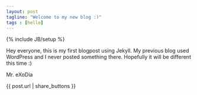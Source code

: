 ```yaml
---
layout: post
tagline: "Welcome to my new blog :)"
tags : [hello]
---
```

{% include JB/setup %}

Hey everyone, this is my first blogpost using Jekyll. My previous blog used WordPress and I never posted something there. Hopefully it will be different this time :)

Mr. eXoDia

{{ post.url | share_buttons }}